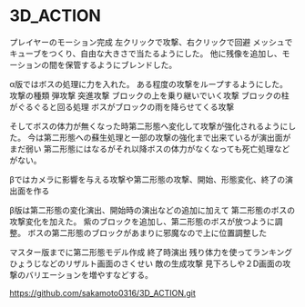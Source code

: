 # 3D_ACTION

プレイヤーのモーション完成
左クリックで攻撃、右クリックで回避
メッシュでキューブをつくり、自由な大きさで当たるようにした。
他に残像を追加し、モーションの間を保管するようにブレンドした。

α版ではボスの処理に力を入れた。
ある程度の攻撃をループするようにした。
攻撃の種類
弾攻撃
突進攻撃
ブロックの上を乗り継いでいく攻撃
ブロックの柱がぐるぐると回る処理
ボスがブロックの雨を降らせてくる攻撃

そしてボスの体力が無くなった時第二形態へ変化して攻撃が強化されるようにした。
今は第二形態への蘇生処理と一部の攻撃の強化まで出来ているが演出面がまだ弱い
第二形態にはなるがそれ以降ボスの体力がなくなっても死亡処理などがない。

βではカメラに影響を与える攻撃や第二形態の攻撃、開始、形態変化、終了の演出面を作る

β版は第二形態の変化演出、開始時の演出などの追加に加えて
第二形態のボスの攻撃変化を加えた。
紫のブロックを追加し、第二形態のボスが放つように調整。
ボスの第二形態のブロックがあまりに邪魔なので上に位置調整した

マスター版までに第二形態モデル作成
終了時演出
残り体力を使ってランキングひょうじなどのリザルト画面のさくせい
敵の生成攻撃
見下ろしや２D画面の攻撃のバリエーションを増やすなどする。

https://github.com/sakamoto0316/3D_ACTION.git